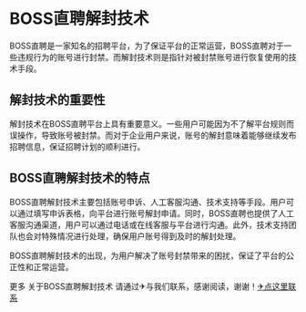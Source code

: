 # BOSS直聘解封技术

BOSS直聘是一家知名的招聘平台，为了保证平台的正常运营，BOSS直聘对于一些违规行为的账号进行封禁。而解封技术则是指针对被封禁账号进行恢复使用的技术手段。

## 解封技术的重要性

解封技术在BOSS直聘平台上具有重要意义。一些用户可能因为不了解平台规则而误操作，导致账号被封禁。而对于企业用户来说，账号的解封意味着能够继续发布招聘信息，保证招聘计划的顺利进行。

## BOSS直聘解封技术的特点

BOSS直聘解封技术主要包括账号申诉、人工客服沟通、技术支持等手段。用户可以通过填写申诉表格，向平台进行账号解封申请。同时，BOSS直聘也提供了人工客服沟通渠道，用户可以通过电话或在线客服与平台进行沟通。此外，技术支持团队也会对特殊情况进行处理，确保用户账号得到及时的解封处理。

BOSS直聘解封技术的出现，为用户解决了账号封禁带来的困扰，保证了平台的公正性和正常运营。

更多 关于BOSS直聘解封技术 请通过✈与我们联系，感谢阅读，谢谢！[✈点这里联系](https://ss.k02.cc)